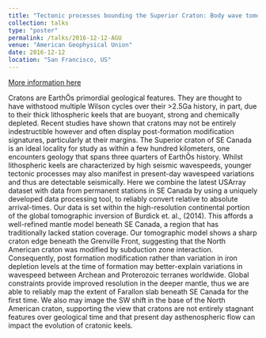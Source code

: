 ```yaml
---
title: "Tectonic processes bounding the Superior Craton: Body wave tomography of the North American shield"
collection: talks
type: "poster"
permalink: /talks/2016-12-12-AGU
venue: "American Geophysical Union"
date: 2016-12-12
location: "San Francisco, US"
---
```


[More information here](https://agu.confex.com/agu/fm16/meetingapp.cgi/Paper/130233)

Cratons are EarthÕs primordial geological features. They are thought to have withstood multiple Wilson cycles over their >2.5Ga history, in part, due to their thick lithospheric keels that are buoyant, strong and chemically depleted. Recent studies have shown that cratons may not be entirely indestructible however and often display post-formation modification signatures, particularly at their margins. The Superior craton of SE Canada is an ideal locality for study as within a few hundred kilometers, one encounters geology that spans three quarters of EarthÕs history. Whilst lithospheric keels are characterized by high seismic wavespeeds, younger tectonic processes may also manifest in present-day wavespeed variations and thus are detectable seismically. Here we combine the latest USArray dataset with data from permanent stations in SE Canada by using a uniquely developed data processing tool, to reliably convert relative to absolute arrival-times. Our data is set within the high-resolution continental portion of the global tomographic inversion of Burdick et. al., (2014). This affords a well-refined mantle model beneath SE Canada, a region that has traditionally lacked station coverage. Our tomographic model shows a sharp craton edge beneath the Grenville Front, suggesting that the North American craton was modified by subduction zone interaction. Consequently, post formation modification rather than variation in iron depletion levels at the time of formation may better-explain variations in wavespeed between Archean and Proterozoic terranes worldwide. Global constraints provide improved resolution in the deeper mantle, thus we are able to reliably map the extent of Farallon slab beneath SE Canada for the first time. We also may image the SW shift in the base of the North American craton, supporting the view that cratons are not entirely stagnant features over geological time and that present day asthenospheric flow can impact the evolution of cratonic keels.
